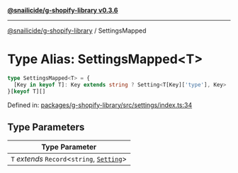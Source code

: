 [**@snailicide/g-shopify-library v0.3.6**](../README.md)

---

[@snailicide/g-shopify-library](../README.md) / SettingsMapped

# Type Alias: SettingsMapped\<T>

```ts
type SettingsMapped<T> = {
  [Key in keyof T]: Key extends string ? Setting<T[Key]['type'], Key> : never
}[keyof T][]
```

Defined in:
[packages/g-shopify-library/src/settings/index.ts:34](https://github.com/gbtunney/snailicide-monorepo/blob/master/packages/g-shopify-library/src/settings/index.ts#L34)

## Type Parameters

| Type Parameter                                            |
| --------------------------------------------------------- |
| `T` _extends_ `Record`<`string`, [`Setting`](Setting.md)> |
